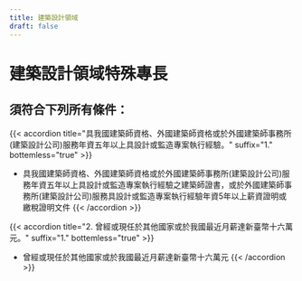 ```yaml
---
title: 建築設計領域
draft: false
---
```

# 建築設計領域特殊專長

## 須符合下列**所有**條件：

{{< accordion title="具我國建築師資格、外國建築師資格或於外國建築師事務所(建築設計公司)服務年資五年以上具設計或監造專案執行經驗。" suffix="1." bottemless="true" >}}
* 具我國建築師資格、外國建築師資格或於外國建築師事務所(建築設計公司)服務年資五年以上具設計或監造專案執行經驗之建築師證書，或於外國建築師事務所(建築設計公司)服務具設計或監造專案執行經驗年資5年以上薪資證明或繳稅證明文件
{{< /accordion >}}

{{< accordion title="2. 曾經或現任於其他國家或於我國最近月薪達新臺幣十六萬元。" suffix="1." bottemless="true" >}}
* 曾經或現任於其他國家或於我國最近月薪達新臺幣十六萬元
{{< /accordion >}}